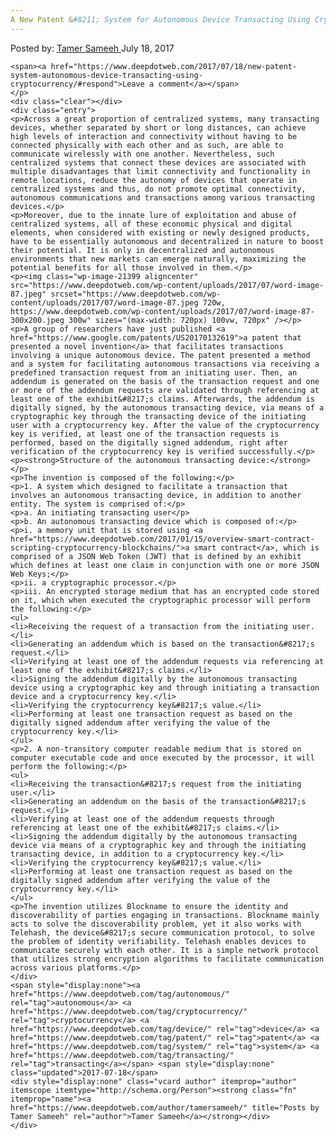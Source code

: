 ```yaml
---
A New Patent &#8211; System for Autonomous Device Transacting Using Cryptocurrency
---
```

<article class="post-listing post-21395 post type-post status-publish format-standard has-post-thumbnail hentry category-deepdot-news tag-autonomous tag-cryptocurrency tag-device tag-patent tag-system tag-transacting">
    <div class="post-inner">
        <span>Posted by: <a href="https://www.deepdotweb.com/author/tamersameeh/" title="">Tamer Sameeh </a></span>
    <span>July 18, 2017</span>
    
    <span><a href="https://www.deepdotweb.com/2017/07/18/new-patent-system-autonomous-device-transacting-using-cryptocurrency/#respond">Leave a comment</a></span>
    </p>
    <div class="clear"></div>
    <div class="entry">
    <p>Across a great proportion of centralized systems, many transacting devices, whether separated by short or long distances, can achieve high levels of interaction and connectivity without having to be connected physically with each other and as such, are able to communicate wirelessly with one another. Nevertheless, such centralized systems that connect these devices are associated with multiple disadvantages that limit connectivity and functionality in remote locations, reduce the autonomy of devices that operate in centralized systems and thus, do not promote optimal connectivity, autonomous communications and transactions among various transacting devices.</p>
    <p>Moreover, due to the innate lure of exploitation and abuse of centralized systems, all of these economic physical and digital elements, when considered with existing or newly designed products, have to be essentially autonomous and decentralized in nature to boost their potential. It is only in decentralized and autonomous environments that new markets can emerge naturally, maximizing the potential benefits for all those involved in them.</p>
    <p><img class="wp-image-21399 aligncenter" src="https://www.deepdotweb.com/wp-content/uploads/2017/07/word-image-87.jpeg" srcset="https://www.deepdotweb.com/wp-content/uploads/2017/07/word-image-87.jpeg 720w, https://www.deepdotweb.com/wp-content/uploads/2017/07/word-image-87-300x200.jpeg 300w" sizes="(max-width: 720px) 100vw, 720px" /></p>
    <p>A group of researchers have just published <a href="https://www.google.com/patents/US20170132619">a patent that presented a novel invention</a> that facilitates transactions involving a unique autonomous device. The patent presented a method and a system for facilitating autonomous transactions via receiving a predefined transaction request from an initiating user. Then, an addendum is generated on the basis of the transaction request and one or more of the addendum requests are validated through referencing at least one of the exhibit&#8217;s claims. Afterwards, the addendum is digitally signed, by the autonomous transacting device, via means of a cryptographic key through the transacting device of the initiating user with a cryptocurrency key. After the value of the cryptocurrency key is verified, at least one of the transaction requests is performed, based on the digitally signed addendum, right after verification of the cryptocurrency key is verified successfully.</p>
    <p><strong>Structure of the autonomous transacting device:</strong></p>
    <p>The invention is composed of the following:</p>
    <p>1. A system which designed to facilitate a transaction that involves an autonomous transacting device, in addition to another entity. The system is comprised of:</p>
    <p>a. An initiating transacting user</p>
    <p>b. An autonomous transacting device which is composed of:</p>
    <p>i. a memory unit that is stored using <a href="https://www.deepdotweb.com/2017/01/15/overview-smart-contract-scripting-cryptocurrency-blockchains/">a smart contract</a>, which is comprised of a JSON Web Token (JWT) that is defined by an exhibit which defines at least one claim in conjunction with one or more JSON Web Keys;</p>
    <p>ii. a cryptographic processor.</p>
    <p>iii. An encrypted storage medium that has an encrypted code stored on it, which when executed the cryptographic processor will perform the following:</p>
    <ul>
    <li>Receiving the request of a transaction from the initiating user.</li>
    <li>Generating an addendum which is based on the transaction&#8217;s request.</li>
    <li>Verifying at least one of the addendum requests via referencing at least one of the exhibit&#8217;s claims.</li>
    <li>Signing the addendum digitally by the autonomous transacting device using a cryptographic key and through initiating a transaction device and a cryptocurrency key.</li>
    <li>Verifying the cryptocurrency key&#8217;s value.</li>
    <li>Performing at least one transaction request as based on the digitally signed addendum after verifying the value of the cryptocurrency key.</li>
    </ul>
    <p>2. A non-transitory computer readable medium that is stored on computer executable code and once executed by the processor, it will perform the following:</p>
    <ul>
    <li>Receiving the transaction&#8217;s request from the initiating user.</li>
    <li>Generating an addendum on the basis of the transaction&#8217;s request.</li>
    <li>Verifying at least one of the addendum requests through referencing at least one of the exhibit&#8217;s claims.</li>
    <li>Signing the addendum digitally by the autonomous transacting device via means of a cryptographic key and through the initiating transacting device, in addition to a cryptocurrency key.</li>
    <li>Verifying the cryptocurrency key&#8217;s value.</li>
    <li>Performing at least one transaction request as based on the digitally signed addendum after verifying the value of the cryptocurrency key.</li>
    </ul>
    <p>The invention utilizes Blockname to ensure the identity and discoverability of parties engaging in transactions. Blockname mainly acts to solve the discoverability problem, yet it also works with Telehash, the device&#8217;s secure communication protocol, to solve the problem of identity verifiability. Telehash enables devices to communicate securely with each other. It is a simple network protocol that utilizes strong encryption algorithms to facilitate communication across various platforms.</p>
    </div>
    <span style="display:none"><a href="https://www.deepdotweb.com/tag/autonomous/" rel="tag">autonomous</a> <a href="https://www.deepdotweb.com/tag/cryptocurrency/" rel="tag">cryptocurrency</a> <a href="https://www.deepdotweb.com/tag/device/" rel="tag">device</a> <a href="https://www.deepdotweb.com/tag/patent/" rel="tag">patent</a> <a href="https://www.deepdotweb.com/tag/system/" rel="tag">system</a> <a href="https://www.deepdotweb.com/tag/transacting/" rel="tag">transacting</a></span> <span style="display:none" class="updated">2017-07-18</span>
    <div style="display:none" class="vcard author" itemprop="author" itemscope itemtype="http://schema.org/Person"><strong class="fn" itemprop="name"><a href="https://www.deepdotweb.com/author/tamersameeh/" title="Posts by Tamer Sameeh" rel="author">Tamer Sameeh</a></strong></div>
    </div>
</article>

